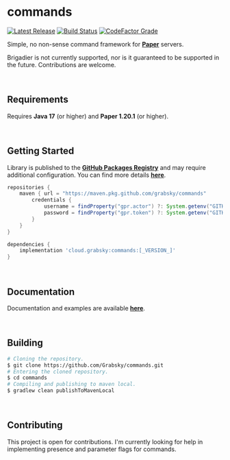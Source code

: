 # commands

[![Latest Release](https://img.shields.io/badge/dynamic/json?url=https%3A%2F%2Fapi.github.com%2Frepos%2FGrabsky%2Fcommands%2Freleases%2Flatest&query=tag_name&logo=gradle&style=for-the-badge&label=%20&labelColor=%231C2128&color=%23454F5A)](https://github.com/Grabsky/commands/packages/1935522)
[![Build Status](https://img.shields.io/github/actions/workflow/status/Grabsky/commands/gradle.yml?style=for-the-badge&logo=github&logoColor=white&label=%20)](https://github.com/Grabsky/commands/actions)
[![CodeFactor Grade](https://img.shields.io/codefactor/grade/github/Grabsky/commands/main?style=for-the-badge&logo=codefactor&logoColor=white&label=%20)](https://www.codefactor.io/repository/github/grabsky/commands)

Simple, no non-sense command framework for **[Paper](https://github.com/PaperMC/Paper)** servers.

Brigadier is not currently supported, nor is it guaranteed to be supported in the future. Contributions are welcome.

<br />

## Requirements
Requires **Java 17** (or higher) and **Paper 1.20.1** (or higher).

<br />

## Getting Started
Library is published to the **[GitHub Packages Registry](https://github.com/Grabsky/commands/packages/)** and may require additional configuration. You can find more details **[here](https://docs.github.com/en/packages/working-with-a-github-packages-registry/working-with-the-gradle-registry#using-a-published-package)**.
```groovy
repositories {
    maven { url = "https://maven.pkg.github.com/grabsky/commands"
        credentials {
            username = findProperty("gpr.actor") ?: System.getenv("GITHUB_ACTOR")
            password = findProperty("gpr.token") ?: System.getenv("GITHUB_TOKEN")
        }
    }
}
```

```groovy
dependencies {
    implementation 'cloud.grabsky:commands:[_VERSION_]'
}
```

<br />

## Documentation
Documentation and examples are available **[here](https://github.com/Grabsky/commands/blob/main/DOCS.md)**.

<br />

## Building
```bash
# Cloning the repository.
$ git clone https://github.com/Grabsky/commands.git
# Entering the cloned repository.
$ cd commands
# Compiling and publishing to maven local.
$ gradlew clean publishToMavenLocal
```

<br />

## Contributing
This project is open for contributions. I'm currently looking for help in implementing presence and parameter flags for commands.